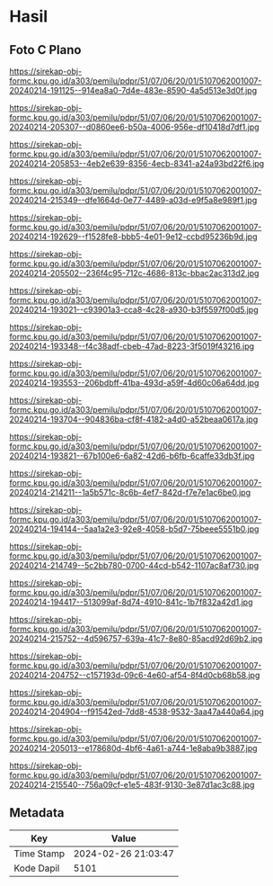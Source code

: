 # Hasil

## Foto C Plano

https://sirekap-obj-formc.kpu.go.id/a303/pemilu/pdpr/51/07/06/20/01/5107062001007-20240214-191125--914ea8a0-7d4e-483e-8590-4a5d513e3d0f.jpg

https://sirekap-obj-formc.kpu.go.id/a303/pemilu/pdpr/51/07/06/20/01/5107062001007-20240214-205307--d0860ee6-b50a-4006-956e-df10418d7df1.jpg

https://sirekap-obj-formc.kpu.go.id/a303/pemilu/pdpr/51/07/06/20/01/5107062001007-20240214-205853--4eb2e639-8356-4ecb-8341-a24a93bd22f6.jpg

https://sirekap-obj-formc.kpu.go.id/a303/pemilu/pdpr/51/07/06/20/01/5107062001007-20240214-215349--dfe1664d-0e77-4489-a03d-e9f5a8e989f1.jpg

https://sirekap-obj-formc.kpu.go.id/a303/pemilu/pdpr/51/07/06/20/01/5107062001007-20240214-192629--f1528fe8-bbb5-4e01-9e12-ccbd95236b9d.jpg

https://sirekap-obj-formc.kpu.go.id/a303/pemilu/pdpr/51/07/06/20/01/5107062001007-20240214-205502--236f4c95-712c-4686-813c-bbac2ac313d2.jpg

https://sirekap-obj-formc.kpu.go.id/a303/pemilu/pdpr/51/07/06/20/01/5107062001007-20240214-193021--c93901a3-cca8-4c28-a930-b3f5597f00d5.jpg

https://sirekap-obj-formc.kpu.go.id/a303/pemilu/pdpr/51/07/06/20/01/5107062001007-20240214-193348--f4c38adf-cbeb-47ad-8223-3f5019f43216.jpg

https://sirekap-obj-formc.kpu.go.id/a303/pemilu/pdpr/51/07/06/20/01/5107062001007-20240214-193553--206bdbff-41ba-493d-a59f-4d60c06a64dd.jpg

https://sirekap-obj-formc.kpu.go.id/a303/pemilu/pdpr/51/07/06/20/01/5107062001007-20240214-193704--904836ba-cf8f-4182-a4d0-a52beaa0617a.jpg

https://sirekap-obj-formc.kpu.go.id/a303/pemilu/pdpr/51/07/06/20/01/5107062001007-20240214-193821--67b100e6-6a82-42d6-b6fb-6caffe33db3f.jpg

https://sirekap-obj-formc.kpu.go.id/a303/pemilu/pdpr/51/07/06/20/01/5107062001007-20240214-214211--1a5b571c-8c6b-4ef7-842d-f7e7e1ac6be0.jpg

https://sirekap-obj-formc.kpu.go.id/a303/pemilu/pdpr/51/07/06/20/01/5107062001007-20240214-194144--5aa1a2e3-92e8-4058-b5d7-75beee5551b0.jpg

https://sirekap-obj-formc.kpu.go.id/a303/pemilu/pdpr/51/07/06/20/01/5107062001007-20240214-214749--5c2bb780-0700-44cd-b542-1107ac8af730.jpg

https://sirekap-obj-formc.kpu.go.id/a303/pemilu/pdpr/51/07/06/20/01/5107062001007-20240214-194417--513099af-8d74-4910-841c-1b7f832a42d1.jpg

https://sirekap-obj-formc.kpu.go.id/a303/pemilu/pdpr/51/07/06/20/01/5107062001007-20240214-215752--4d596757-639a-41c7-8e80-85acd92d69b2.jpg

https://sirekap-obj-formc.kpu.go.id/a303/pemilu/pdpr/51/07/06/20/01/5107062001007-20240214-204752--c157193d-09c6-4e60-af54-8f4d0cb68b58.jpg

https://sirekap-obj-formc.kpu.go.id/a303/pemilu/pdpr/51/07/06/20/01/5107062001007-20240214-204904--f91542ed-7dd8-4538-9532-3aa47a440a64.jpg

https://sirekap-obj-formc.kpu.go.id/a303/pemilu/pdpr/51/07/06/20/01/5107062001007-20240214-205013--e178680d-4bf6-4a61-a744-1e8aba9b3887.jpg

https://sirekap-obj-formc.kpu.go.id/a303/pemilu/pdpr/51/07/06/20/01/5107062001007-20240214-215540--756a09cf-e1e5-483f-9130-3e87d1ac3c88.jpg


## Metadata

| Key        | Value               |
| ---------- | ------------------- |
| Time Stamp | 2024-02-26 21:03:47 |
| Kode Dapil | 5101                |



